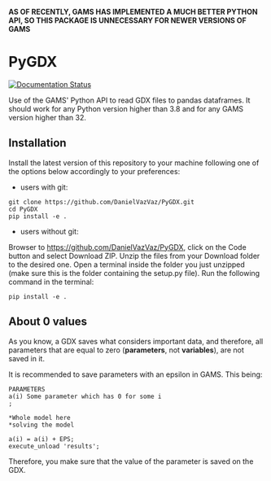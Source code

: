**AS OF RECENTLY, GAMS HAS IMPLEMENTED A MUCH BETTER PYTHON API, SO THIS PACKAGE IS UNNECESSARY FOR NEWER VERSIONS OF GAMS**

# PyGDX

[![Documentation Status](https://readthedocs.org/projects/pygdx-docs/badge/?version=latest)](https://pygdx-docs.readthedocs.io/en/latest/?badge=latest)

Use of the GAMS' Python API to read GDX files to pandas dataframes. It should work for any Python version higher than 3.8 and for any GAMS version higher than 32.

## Installation

Install the latest version of this repository to your machine following one of the options below accordingly to your preferences:

- users with git:

```
git clone https://github.com/DanielVazVaz/PyGDX.git
cd PyGDX
pip install -e .
```

- users without git:

Browser to https://github.com/DanielVazVaz/PyGDX, click on the Code button and select Download ZIP. Unzip the files from your Download folder to the desired one. Open a terminal inside the folder you just unzipped (make sure this is the folder containing the setup.py file). Run the following command in the terminal:

```
pip install -e .
```

## About 0 values

As you know, a GDX saves what considers important data, and therefore, all parameters that are equal to zero (**parameters**, not **variables**), are not saved in it.

It is recommended to save parameters with an epsilon in GAMS. This being:

```gams
PARAMETERS
a(i) Some parameter which has 0 for some i
;

*Whole model here
*solving the model

a(i) = a(i) + EPS;
execute_unload 'results';
```

Therefore, you make sure that the value of the parameter is saved on the GDX.
